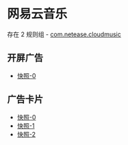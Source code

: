 # 网易云音乐

存在 2 规则组 - [com.netease.cloudmusic](/src/apps/com.netease.cloudmusic.ts)

## 开屏广告

- [快照-0](https://gkd-kit.gitee.io/import/12700920)

## 广告卡片

- [快照-0](https://gkd-kit.songe.li/import/38517192/fea3449b-d642-4d75-929f-490421cc9080)
- [快照-1](https://gkd-kit.songe.li/import/38517192/a977b19d-2b3c-43df-ba01-63e7cbbb3908)
- [快照-2](https://gkd-kit.gitee.io/import/12723229)
